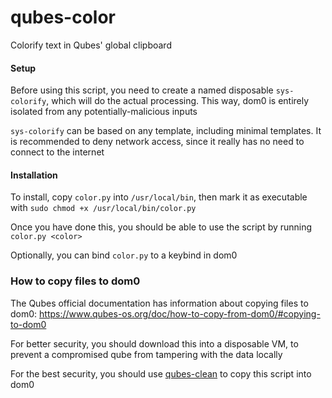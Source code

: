 # qubes-color
Colorify text in Qubes' global clipboard

#### Setup

Before using this script, you need to create a named disposable `sys-colorify`, which will do the actual processing. This way, dom0 is entirely isolated from any potentially-malicious inputs

`sys-colorify` can be based on any template, including minimal templates. It is recommended to deny network access, since it really has no need to connect to the internet

#### Installation

To install, copy `color.py` into `/usr/local/bin`, then mark it as executable with `sudo chmod +x /usr/local/bin/color.py`

Once you have done this, you should be able to use the script by running `color.py <color>`

Optionally, you can bind `color.py` to a keybind in dom0

### How to copy files to dom0

The Qubes official documentation has information about copying files to dom0: https://www.qubes-os.org/doc/how-to-copy-from-dom0/#copying-to-dom0

For better security, you should download this into a disposable VM, to prevent a compromised qube from tampering with the data locally

For the best security, you should use [qubes-clean](https://github.com/NobodySpecial256/qubes-clean) to copy this script into dom0
